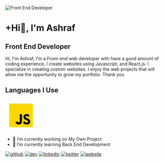 ![Front End Developer](https://pbs.twimg.com/profile_banners/1355130501124685824/1641975916/1500x500)

# +Hi👋, I'm Ashraf
## Front End Developer

Hi, I'm Ashraf, I'm a Front-end web developer with have a good amount of coding experience, 
I create websites using Javascript, and React.js. I specialize in creating custom websites.
I enjoy the web projects that will allow me the opportunity to grow my portfolio. Thank you


## Languages I Use 
<img src="https://github.com/ashrafdev365/ashrafdev365/blob/3e86cd270fb7487c5096c65823dfde7d4493c533/Icons/icons8-javascript.svg" alt='ashraf' width='100px' />



- 🔭 I’m currently working on My Own Project 
- 🌱 I’m currently learning Back End Development 


[<img src='https://cdn.jsdelivr.net/npm/simple-icons@3.0.1/icons/github.svg' alt='github' height='40'>](https://github.com/ashrafdev365)  [<img src='https://cdn.jsdelivr.net/npm/simple-icons@3.0.1/icons/hashnode.svg' alt='dev' height='40'>](/@ashrafdev)  [<img src='https://cdn.jsdelivr.net/npm/simple-icons@3.0.1/icons/linkedin.svg' alt='linkedin' height='40'>](https://www.linkedin.com/in/ashraf-%F0%9F%92%BB-ashraf-297301206//)  [<img src='https://cdn.jsdelivr.net/npm/simple-icons@3.0.1/icons/twitter.svg' alt='twitter' height='40'>](https://twitter.com/Ashraf_365)  [<img src='https://cdn.jsdelivr.net/npm/simple-icons@3.0.1/icons/icloud.svg' alt='website' height='40'>](https://ashraf365.vercel.app/)   

